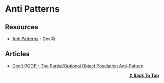 # Anti Patterns

## Resources

- [Anti Patterns](https://deviq.com/antipatterns/antipatterns-overview) - DevIQ

## Articles

- [Don't POOP - The Partial/Optional Object Population Anti-Pattern](https://scotthannen.org/blog/2021/04/19/partial-optional-object-population.html)

<div align="right">
  <b><a href="#contents">↥ Back To Top</a></b>
</div>
